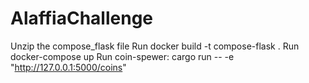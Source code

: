 # AlaffiaChallenge
Unzip the compose_flask file
Run docker build -t compose-flask .
Run docker-compose up
Run coin-spewer: cargo run -- -e "http://127.0.0.1:5000/coins"
